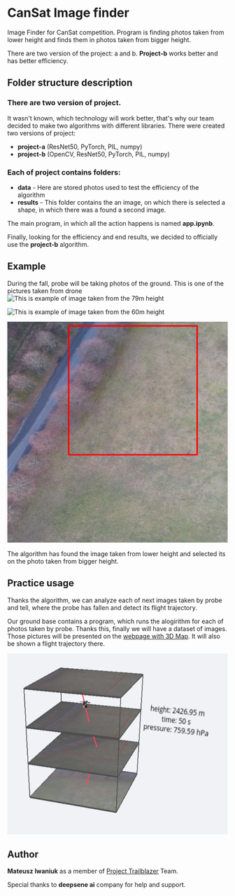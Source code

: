 # CanSat Image finder
Image Finder for CanSat competition. Program is finding photos taken from lower height and finds them in photos taken from bigger height.

There are two version of the project: a and b. 
**Project-b** works better and has better efficiency.

## Folder structure description
### There are two version of project.
It wasn't known, which technology will work better, that's why our team decided to make two algorithms with different libraries. There were created two versions of project: 
- **project-a** (ResNet50, PyTorch, PIL, numpy)
- **project-b** (OpenCV, ResNet50, PyTorch, PIL, numpy)
 
 ### Each of project contains folders:

 - **data** - Here are stored photos used to test the efficiency of the algorithm
 - **results** - This folder contains the an image, on which there is  selected a shape, in which there was a found a second image.

The main program, in which all the action happens   is named **app.ipynb**. 

Finally, looking for the efficiency and end results, we decided to officially use the **project-b** algorithm.

## Example 
During the fall, probe will be taking photos of the ground. This is one of the pictures taken from drone 
![This is example of image taken from the 79m height](readme/small1_img.JPG)


![This is example of image taken from the 60m height](readme/big1_img.JPG)


![Result](readme/result1_img.png)


The algorithm has found the image taken from lower height and selected its on the photo taken from bigger height. 

## Practice usage
Thanks the algorithm, we can analyze each of next images taken by probe and tell, where the probe has fallen and detect its flight trajectory. 

Our ground base contains a program, which runs the alogirithm for each of photos taken by probe. Thanks this, finally we will have a dataset of images. 
Those pictures will be presented  on the [webpage with 3D Map](https://github.com/Iwaniukooo11/cansat_data). It will also be shown a flight trajectory there. 

![How it wokrs with 3D Model](readme/map3d.png)

## Author
**Mateusz Iwaniuk** as a member of [Project Trailblazer](http://www.project-trailblazer.pl/) Team.

Special thanks to **deepsene ai** company for help and support.







 
	 





